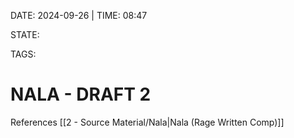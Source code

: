 DATE: 2024-09-26 | TIME: 08:47

STATE: 

TAGS: 

# NALA - DRAFT 2




References
[[2 - Source Material/Nala|Nala (Rage Written Comp)]]

